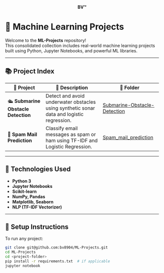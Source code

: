 <p align="center"><strong>BV™</strong></p>


# 🧠 Machine Learning Projects

Welcome to the **ML-Projects** repository!  
This consolidated collection includes real-world machine learning projects built using Python, Jupyter Notebooks, and powerful ML libraries.

---

## 📚 Project Index

| 🚀 Project | 🔎 Description | 📁 Folder |
|-----------|----------------|-----------|
| 🛳️ **Submarine Obstacle Detection** | Detect and avoid underwater obstacles using synthetic sonar data and logistic regression. | [Submarine-Obstacle-Detection](./Submarine-Obstacle-Detection) |
| 📧 **Spam Mail Prediction** | Classify email messages as spam or ham using TF-IDF and Logistic Regression. | [Spam_mail_prediction](./Spam_mail_prediction) |

---

## 📌 Technologies Used

- **Python 3**
- **Jupyter Notebooks**
- **Scikit-learn**
- **NumPy, Pandas**
- **Matplotlib, Seaborn**
- **NLP (TF-IDF Vectorizer)**

---

## 🧪 Setup Instructions

To run any project:

```bash
git clone git@github.com:bv8904/ML-Projects.git
cd ML-Projects
cd <project-folder>
pip install -r requirements.txt  # if applicable
jupyter notebook
